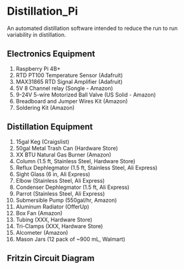 # Distillation_Pi
An automated distillation software intended to reduce the run to run variability in distillation.

## Electronics Equipment
1. Raspberry Pi 4B+
2. RTD PT100 Temperature Sensor (Adafruit)
3. MAX31865 RTD Signal Amplifier (Adafruit)
4. 5V 8 Channel relay (Songle - Amazon)
5. 9-24V 5-wire Motorized Ball Valve (US Solid - Amazon)
6. Breadboard and Jumper Wires Kit (Amazon)
7. Soldering Kit (Amazon)


## Distillation Equipment
1. 15gal Keg (Craigslist)
2. 50gal Metal Trash Can (Hardware Store)
3. XX BTU Natural Gas Burner (Amazon)
4. Column (1.5 ft, Stainless Steel, Hardware Store)
5. Reflux Dephlegmator (1.5 ft, Stainless Steel, Ali Express)
6. Sight Glass (6 in, Ali Express)
7. Elbow (Stainless Steel, Ali Express)
8. Condenser Dephlegmator (1.5 ft, Ali Express)
9. Parrot (Stainless Steel, Ali Express)
10. Submersible Pump (550gal/hr, Amazon)
11. Aluminum Radiator (OfferUp)
12. Box Fan (Amazon)
13. Tubing (XXX, Hardware Store)
14. Tri-Clamps (XXX, Hardware Store)
15. Alcometer (Amazon)
17. Mason Jars (12 pack of ~900 mL, Walmart)

## Fritzin Circuit Diagram

